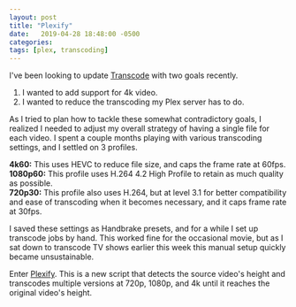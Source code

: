 ```yaml
---
layout: post
title: "Plexify"
date:   2019-04-28 18:48:00 -0500
categories: 
tags: [plex, transcoding]
---
```


I've been looking to update [Transcode](https://github.com/alextall/Transcode) with two goals recently.

<ol>
<li>I wanted to add support for 4k video.</li>
<li>I wanted to reduce the transcoding my Plex server has to do.</li>
</ol>

As I tried to plan how to tackle these somewhat contradictory goals, I realized I needed to adjust my overall strategy of having a single file for each video. I spent a couple months playing with various transcoding settings, and I settled on 3 profiles.

**4k60:** This uses HEVC to reduce file size, and caps the frame rate at 60fps.<br>
**1080p60:** This profile uses H.264 4.2 High Profile to retain as much quality as possible.<br>
**720p30:** This profile also uses H.264, but at level 3.1 for better compatibility and ease of transcoding when it becomes necessary, and it caps frame rate at 30fps.<br>

I saved these settings as Handbrake presets, and for a while I set up transcode jobs by hand. This worked fine for the occasional movie, but as I sat down to transcode TV shows earlier this week this manual setup quickly became unsustainable.

Enter [Plexify](https://github.com/alextall/plexify). This is a new script that detects the source video's height and transcodes multiple versions at 720p, 1080p, and 4k until it reaches the original video's height.
